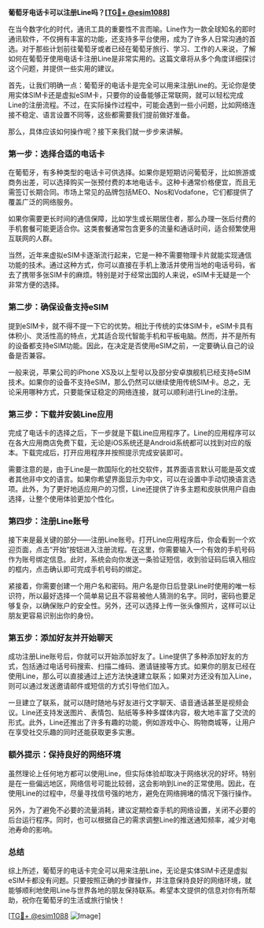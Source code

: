 **葡萄牙电话卡可以注册Line吗？[[TG💪+ @esim1088](https://t.me/s/esim1088)]**

在当今数字化的时代，通讯工具的重要性不言而喻。Line作为一款全球知名的即时通讯软件，不仅拥有丰富的功能，还支持多平台使用，成为了许多人日常沟通的首选。对于那些计划前往葡萄牙或者已经在葡萄牙旅行、学习、工作的人来说，了解如何在葡萄牙使用电话卡注册Line是非常实用的。这篇文章将从多个角度详细探讨这个问题，并提供一些实用的建议。

首先，让我们明确一点：葡萄牙的电话卡是完全可以用来注册Line的。无论你是使用实体SIM卡还是虚拟eSIM卡，只要你的设备能够正常联网，就可以轻松完成Line的注册流程。不过，在实际操作过程中，可能会遇到一些小问题，比如网络连接不稳定、语言设置不同等，这些都需要我们提前做好准备。

那么，具体应该如何操作呢？接下来我们就一步步来讲解。

### 第一步：选择合适的电话卡

在葡萄牙，有多种类型的电话卡可供选择。如果你是短期访问葡萄牙，比如旅游或商务出差，可以选择购买一张预付费的本地电话卡。这种卡通常价格便宜，而且无需签订长期合同。市场上常见的品牌包括MEO、Nos和Vodafone，它们都提供了覆盖广泛的网络服务。

如果你需要更长时间的通信保障，比如学生或长期居住者，那么办理一张后付费的手机套餐可能更适合你。这类套餐通常包含更多的流量和通话时间，适合频繁使用互联网的人群。

当然，近年来虚拟eSIM卡逐渐流行起来，它是一种不需要物理卡片就能实现通信功能的技术。通过这种方式，你可以直接在手机上激活并使用当地的电话号码，省去了携带多张SIM卡的麻烦。特别是对于经常出国的人来说，eSIM卡无疑是一个非常方便的选择。

### 第二步：确保设备支持eSIM

提到eSIM卡，就不得不提一下它的优势。相比于传统的实体SIM卡，eSIM卡具有体积小、灵活性高的特点，尤其适合现代智能手机和平板电脑。然而，并不是所有的设备都支持eSIM功能。因此，在决定是否使用eSIM之前，一定要确认自己的设备是否兼容。

一般来说，苹果公司的iPhone XS及以上型号以及部分安卓旗舰机已经支持eSIM技术。如果你的设备不支持eSIM，那么仍然可以继续使用传统SIM卡。总之，无论采用哪种方式，只要能保证稳定的网络连接，就可以顺利进行Line的注册。

### 第三步：下载并安装Line应用

完成了电话卡的选择之后，下一步就是下载Line应用程序了。Line的应用程序可以在各大应用商店免费下载，无论是iOS系统还是Android系统都可以找到对应的版本。下载完成后，打开应用程序并按照提示完成安装即可。

需要注意的是，由于Line是一款国际化的社交软件，其界面语言默认可能是英文或者其他非中文的语言。如果你希望界面显示为中文，可以在设置中手动切换语言选项。此外，为了更好地适应用户的习惯，Line还提供了许多主题和皮肤供用户自由选择，让整个使用体验更加个性化。

### 第四步：注册Line账号

接下来是最关键的部分——注册Line账号。打开Line应用程序后，你会看到一个欢迎页面，点击“开始”按钮进入注册流程。在这里，你需要输入一个有效的手机号码作为账号绑定信息。此时，系统会向你发送一条验证短信，收到验证码后填入相应的框内，点击确认即可完成手机号码的绑定。

紧接着，你需要创建一个用户名和密码。用户名是你日后登录Line时使用的唯一标识符，所以最好选择一个简单易记且不容易被他人猜测的名字。同时，密码也要足够复杂，以确保账户的安全性。另外，还可以选择上传一张头像照片，这样可以让朋友更容易识别出你的身份。

### 第五步：添加好友并开始聊天

成功注册Line账号后，你就可以开始添加好友了。Line提供了多种添加好友的方式，包括通过电话号码搜索、扫描二维码、邀请链接等方式。如果你的朋友已经在使用Line，那么可以直接通过上述方法快速建立联系；如果对方还没有加入Line，则可以通过发送邀请邮件或短信的方式引导他们加入。

一旦建立了联系，就可以随时随地与好友进行文字聊天、语音通话甚至是视频会议。Line还支持发送图片、表情包、贴纸等多种多媒体内容，极大地丰富了交流的形式。此外，Line还推出了许多有趣的功能，例如游戏中心、购物商城等，让用户在享受社交乐趣的同时还能获取更多实惠。

### 额外提示：保持良好的网络环境

虽然理论上任何地方都可以使用Line，但实际体验却取决于网络状况的好坏。特别是在一些偏远地区，网络信号可能比较弱，这会影响到Line的正常使用。因此，在使用Line的过程中，尽量寻找信号强的地方，避免在网络拥堵的情况下强行操作。

另外，为了避免不必要的流量消耗，建议定期检查手机的网络设置，关闭不必要的后台运行程序。同时，也可以根据自己的需求调整Line的推送通知频率，减少对电池寿命的影响。

### 总结

综上所述，葡萄牙的电话卡完全可以用来注册Line，无论是实体SIM卡还是虚拟eSIM卡都没有问题。只要按照正确的步骤操作，并注意保持良好的网络环境，就能够顺利地使用Line与世界各地的朋友保持联系。希望本文提供的信息对你有所帮助，祝你在葡萄牙的生活或旅行愉快！

[[TG💪+ @esim1088](https://t.me/s/esim1088) ![Image](https://i.postimg.cc/4NQfJmqS/Snipaste-2025-05-13-00-14-12.png)]